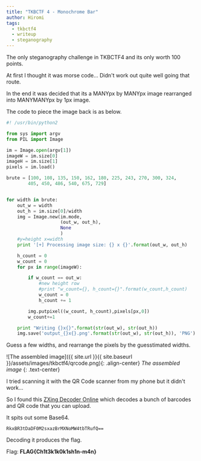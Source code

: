 ```yaml
---
title: "TKBCTF 4 - Monochrome Bar"
author: Hiromi
tags:
  - tkbctf4
  - writeup
  - steganography
---
```


The only steganography challenge in TKBCTF4 and its only worth 100 points.

At first I thought it was morse code... Didn't work out quite well going that
route.

In the end it was decided that its a MANYpx by MANYpx image rearranged into
MANYMANYpx by 1px image.

The code to piece the image back is as below.

```python
#! /usr/bin/python2

from sys import argv
from PIL import Image

im = Image.open(argv[1])
imageW = im.size[0]
imageH = im.size[1]
pixels = im.load()

brute = [100, 108, 135, 150, 162, 180, 225, 243, 270, 300, 324,
        405, 450, 486, 540, 675, 729]


for width in brute:
    out_w = width
    out_h = im.size[0]/width
    img = Image.new(im.mode,
                    (out_w, out_h),
                    None
                    )
    #y=height x=width
    print '[+] Processing image size: {} x {}'.format(out_w, out_h)

    h_count = 0
    w_count = 0
    for px in range(imageW):

        if w_count == out_w:
            #new height row
            #print "w_count={}, h_count={}".format(w_count,h_count)
            w_count = 0
            h_count += 1

        img.putpixel((w_count, h_count),pixels[px,0])
        w_count+=1

    print "Writing {}x{}".format(str(out_w), str(out_h))
    img.save('output_{}x{}.png'.format(str(out_w), str(out_h)), 'PNG')
```

Guess a few widths, and rearrange the pixels by the guesstimated widths.

![The assembled image]({{ site.url }}{{ site.baseurl }}/assets/images/tkbctf4/qrcode.png){: .align-center}
*The assembled image*
{: .text-center}

I tried scanning it with the QR Code scanner from my phone but it didn't work...

So I found this [ZXing Decoder Online](http://zxing.org/w/decode.jspx) which
decodes a bunch of barcodes and QR code that you can upload.

It spits out some Base64.

```
RkxBR3tDaDF0M2sxazBrMXNoMW4tbTRufQ==
```

Decoding it produces the flag.

Flag: **FLAG{Ch1t3k1k0k1sh1n-m4n}**


